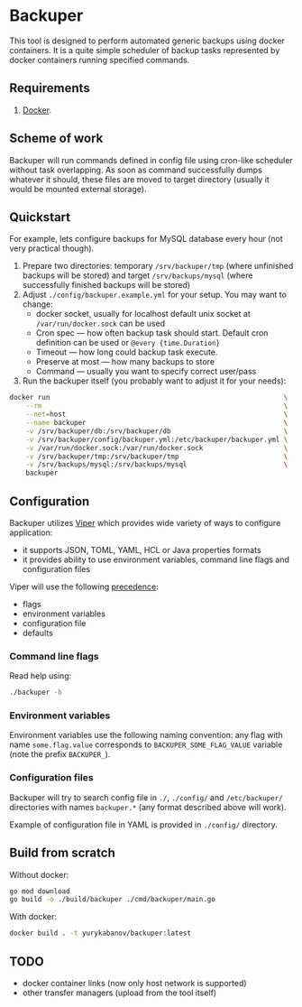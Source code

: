 # Backuper

This tool is designed to perform automated generic backups using docker
containers. It is a quite simple scheduler of backup tasks represented by
docker containers running specified commands.

## Requirements

1. [Docker](https://www.docker.com/).

## Scheme of work

Backuper will run commands defined in config file using cron-like scheduler
without task overlapping. As soon as command successfully dumps whatever
it should, these files are moved to target directory (usually it would be
mounted external storage).

## Quickstart

For example, lets configure backups for MySQL database every hour (not very
practical though).

1. Prepare two directories: temporary `/srv/backuper/tmp` (where unfinished
backups will be stored) and target `/srv/backups/mysql` (where successfully
finished backups will be stored)
2. Adjust `./config/backuper.example.yml` for your setup. You may want to
change:
    - docker socket, usually for localhost default unix socket at
    `/var/run/docker.sock` can be used
    - Cron spec &mdash; how often backup task should start. Default cron
    definition can be used or `@every {time.Duration}`
    - Timeout &mdash; how long could backup task execute.
    - Preserve at most &mdash; how many backups to store
    - Command &mdash; usually you want to specify correct user/pass
3. Run the backuper itself (you probably want to adjust it for your needs):
```bash
docker run                                                          \
    --rm                                                            \
    --net=host                                                      \
    --name backuper                                                 \
    -v /srv/backuper/db:/srv/backuper/db                            \
    -v /srv/backuper/config/backuper.yml:/etc/backuper/backuper.yml \
    -v /var/run/docker.sock:/var/run/docker.sock                    \
    -v /srv/backuper/tmp:/srv/backuper/tmp                          \
    -v /srv/backups/mysql:/srv/backups/mysql                        \
    backuper
```

## Configuration

Backuper utilizes [Viper](https://github.com/spf13/viper) which provides wide
variety of ways to configure application:
- it supports JSON, TOML, YAML, HCL or Java properties formats
- it provides ability to use environment variables, command line flags and
configuration files

Viper will use the following [precedence](https://github.com/spf13/viper#why-viper):
- flags
- environment variables
- configuration file
- defaults

### Command line flags

Read help using:
```bash
./backuper -h
```

### Environment variables

Environment variables use the following naming convention: any flag with name
`some.flag.value` corresponds to `BACKUPER_SOME_FLAG_VALUE` variable (note the
prefix `BACKUPER_`).

### Configuration files

Backuper will try to search config file in `./`, `./config/` and
`/etc/backuper/` directories with names `backuper.*` (any format
described above will work).

Example of configuration file in YAML is provided in `./config/` directory.

## Build from scratch

Without docker:

```bash
go mod download
go build -o ./build/backuper ./cmd/backuper/main.go 
```

With docker:
```bash
docker build . -t yurykabanov/backuper:latest
```

## TODO

- docker container links (now only host network is supported)
- other transfer managers (upload from the tool itself)
